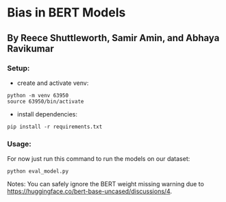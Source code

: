 # Bias in BERT Models

## By Reece Shuttleworth, Samir Amin, and Abhaya Ravikumar

### Setup:

- create and activate venv:

```
python -m venv 63950
source 63950/bin/activate
```

- install dependencies:

```
pip install -r requirements.txt
```

### Usage:

For now just run this command to run the models on our dataset:

```
python eval_model.py
```

Notes:
You can safely ignore the BERT weight missing warning due to https://huggingface.co/bert-base-uncased/discussions/4.
